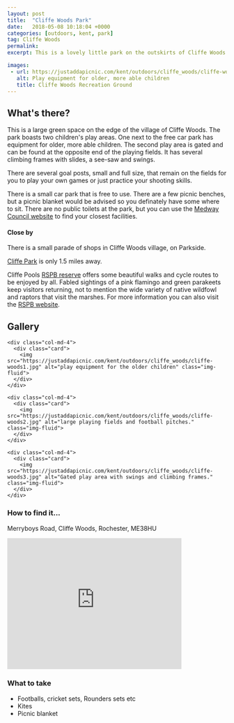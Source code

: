 ```yaml
---
layout: post
title:  "Cliffe Woods Park"
date:   2018-05-08 10:18:04 +0000
categories: [outdoors, kent, park]
tag: Cliffe Woods
permalink: 
excerpt: This is a lovely little park on the outskirts of Cliffe Woods village.  There are two play areas here with some permanent goal posts for your enjoyment.

images: 
 - url: https://justaddapicnic.com/kent/outdoors/cliffe_woods/cliffe-woods1.jpg
   alt: Play equipment for older, more able children
   title: Cliffe Woods Recreation Ground
---
```


## What's there?

This is a large green space on the edge of the village of Cliffe Woods.  The park boasts two children's play areas.  One next to the free car park has equipment for older, more able children.  The second play area is gated and can be found at the opposite end of the playing fields.  It has several climbing frames with slides, a see-saw and swings.

There are several goal posts, small and full size, that remain on the fields for you to play your own games or just practice your shooting skills.

There is a small car park that is free to use.
There are a few picnic benches, but a picnic blanket would be advised so you definately have some where to sit.  There are no public toilets at the park, but you can use the [Medway Council website](http://www.medway.gov.uk/information/findmynearest.aspx?stype=36) to find your closest facilities.

#### Close by

There is a small parade of shops in Cliffe Woods village, on Parkside.

[Cliffe Park](/outdoors/kent/park/2018/01/04/cliffe-park.html) is only 1.5 miles away.

Cliffe Pools [RSPB reserve](/outdoors/kent/marsh/2018/08/22/cliffe-marshes.html) offers some beautiful walks and cycle routes to be enjoyed by all.  Fabled sightings of a pink flamingo and green parakeets keep visitors returning, not to mention the wide variety of native wildfowl and raptors that visit the marshes.  For more information you can also visit the [RSPB website](http://ww2.rspb.org.uk/reserves-and-events/find-a-reserve/reserves-a-z/reserves-by-name/c/cliffepools/).

## Gallery

<div class="container">

  <div class="row">

    <div class="col-md-4">
      <div class="card">
        <img src="https://justaddapicnic.com/kent/outdoors/cliffe_woods/cliffe-woods1.jpg" alt="play equipment for the older children" class="img-fluid">
      </div>
    </div>

    <div class="col-md-4">
      <div class="card">
        <img src="https://justaddapicnic.com/kent/outdoors/cliffe_woods/cliffe-woods2.jpg" alt="large playing fields and football pitches." class="img-fluid">
      </div>
    </div>

    <div class="col-md-4">
      <div class="card">
        <img src="https://justaddapicnic.com/kent/outdoors/cliffe_woods/cliffe-woods3.jpg" alt="Gated play area with swings and climbing frames." class="img-fluid">
      </div>
    </div>

  </div>      
</div>


### How to find it...
Merryboys Road, Cliffe Woods, Rochester, ME38HU

<iframe src="https://www.google.com/maps/embed?pb=!1m18!1m12!1m3!1d2487.199054176998!2d0.4956653514165698!3d51.436138179523354!2m3!1f0!2f0!3f0!3m2!1i1024!2i768!4f13.1!3m3!1m2!1s0x47d8ce993cb8fdc9%3A0x3a7849d67f3b13a2!2sCliffe+Woods+Recreation+Ground!5e0!3m2!1sen!2suk!4v1525778700105" width="400" height="300" frameborder="0" style="border:0" allowfullscreen></iframe>

### What to take
* Footballs, cricket sets, Rounders sets etc
* Kites
* Picnic blanket


